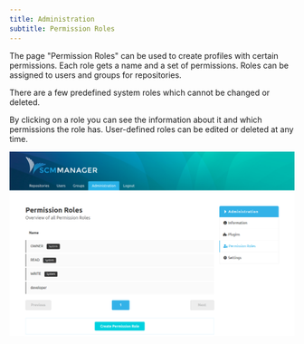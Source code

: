 ```yaml
---
title: Administration
subtitle: Permission Roles
---
```

The page "Permission Roles" can be used to create profiles with certain permissions. Each role gets a name and a set of permissions. Roles can be assigned to users and groups for repositories.

There are a few predefined system roles which cannot be changed or deleted.

By clicking on a role you can see the information about it and which permissions the role has. User-defined roles can be edited or deleted at any time.

![Administration-PermissionRoles](assets/administration-permissionRoles.png)
